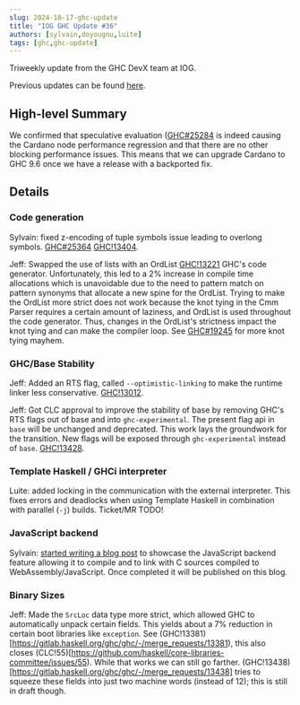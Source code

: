 ```yaml
---
slug: 2024-10-17-ghc-update
title: "IOG GHC Update #36"
authors: [sylvain,doyougnu,luite]
tags: [ghc,ghc-update]
---
```


Triweekly update from the GHC DevX team at IOG.

<!-- truncate -->

Previous updates can be found [here](https://engineering.iog.io/tags/ghc-update).

## High-level Summary

We confirmed that speculative evaluation ([GHC#25284](https://gitlab.haskell.org/ghc/ghc/-/issues/25284) is indeed causing the Cardano node performance regression and that there are no other blocking performance issues. This means that we can upgrade Cardano to GHC 9.6 once we have a release with a backported fix.

## Details

### Code generation

Sylvain: fixed z-encoding of tuple symbols issue leading to overlong symbols.
[GHC#25364](https://gitlab.haskell.org/ghc/ghc/-/issues/25364)
[GHC!13404](https://gitlab.haskell.org/ghc/ghc/-/merge_requests/13404).

Jeff: Swapped the use of lists with an OrdList [GHC!13221](https://gitlab.haskell.org/ghc/ghc/-/merge_requests/13221) GHC's code generator. Unfortunately, this led to a 2% increase in compile time allocations which is unavoidable due to the need to pattern match on pattern synonyms that allocate a new spine for the OrdList. Trying to make the OrdList more strict does not work because the knot tying in the Cmm Parser requires a certain amount of laziness, and OrdList is used throughout the code generator. Thus, changes in the OrdList's strictness impact the knot tying and can make the compiler loop. See [GHC#19245](https://gitlab.haskell.org/ghc/ghc/-/issues/19245) for more knot tying mayhem.

### GHC/Base Stability
Jeff: Added an RTS flag, called `--optimistic-linking` to make the runtime linker less conservative. [GHC!13012](https://gitlab.haskell.org/ghc/ghc/-/merge_requests/13012).

Jeff: Got CLC approval to improve the stability of base by removing GHC's RTS flags out of base and into `ghc-experimental`. The present flag api in `base` will be unchanged and deprecated. This work lays the groundwork for the transition. New flags will be exposed through `ghc-experimental` instead of `base`. [GHC!13428](https://gitlab.haskell.org/ghc/ghc/-/merge_requests/13428).


### Template Haskell / GHCi interpreter

Luite: added locking in the communication with the external interpreter. This
fixes errors and deadlocks when using Template Haskell in combination with
parallel (`-j`) builds. Ticket/MR TODO!

### JavaScript backend

Sylvain: [started writing a blog
post](https://github.com/input-output-hk/engineering/pull/96) to showcase the
JavaScript backend feature allowing it to compile and to link with C sources
compiled to WebAssembly/JavaScript. Once completed it will be published on this
blog.

### Binary Sizes

Jeff: Made the `SrcLoc` data type more strict, which allowed GHC to automatically unpack certain fields. This yields about a 7% reduction in certain boot libraries like `exception`. See (GHC!13381)[https://gitlab.haskell.org/ghc/ghc/-/merge_requests/13381), this also closes (CLC!55)[https://github.com/haskell/core-libraries-committee/issues/55). While that works we can still go farther. (GHC!13438)[https://gitlab.haskell.org/ghc/ghc/-/merge_requests/13438] tries to squeeze these fields into just two machine words (instead of 12); this is still in draft though.
